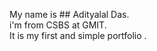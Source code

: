 My name is ## Adityalal Das.<br>
i'm from CSBS at GMIT.<br>
It is my first and simple portfolio .<br>
